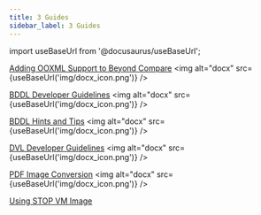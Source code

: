 ```yaml
---
title: 3 Guides 
sidebar_label: 3 Guides 
---
```


import useBaseUrl from '@docusaurus/useBaseUrl';

[Adding OOXML Support to Beyond Compare](artifacts/adding_ooxml_support_to_beyond_compare.docx) <img alt="docx" src={useBaseUrl('img/docx_icon.png')} />

[BDDL Developer Guidelines](artifacts/BddlDeveloperGuidelines.docx) <img alt="docx" src={useBaseUrl('img/docx_icon.png')} />

[BDDL Hints and Tips](artifacts/BddlHintsAndTips.docx) <img alt="docx" src={useBaseUrl('img/docx_icon.png')} />

[DVL Developer Guidelines](artifacts/DVLGuide.docx) <img alt="docx" src={useBaseUrl('img/docx_icon.png')} />

[PDF Image Conversion](artifacts/PDFImageConversion.docx) <img alt="docx" src={useBaseUrl('img/docx_icon.png')} />  

<!--
[Using STOP VM Image](artifacts/using_stop.docx) <img alt="docx" src=
{useBaseUrl('img/docx_icon.png')} />  
-->

[Using STOP VM Image](artifacts/using_stop)